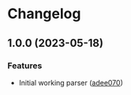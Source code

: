 # Changelog

## 1.0.0 (2023-05-18)


### Features

* Initial working parser ([adee070](https://github.com/amaanq/tree-sitter-objc/commit/adee070b3acef8cfc3b4bcb8dc587acc2958e749))
